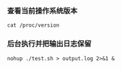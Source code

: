 ### 查看当前操作系统版本
```shell
cat /proc/version
```


### 后台执行并把输出日志保留
```
nohup ./test.sh > output.log 2>&1 &
```

